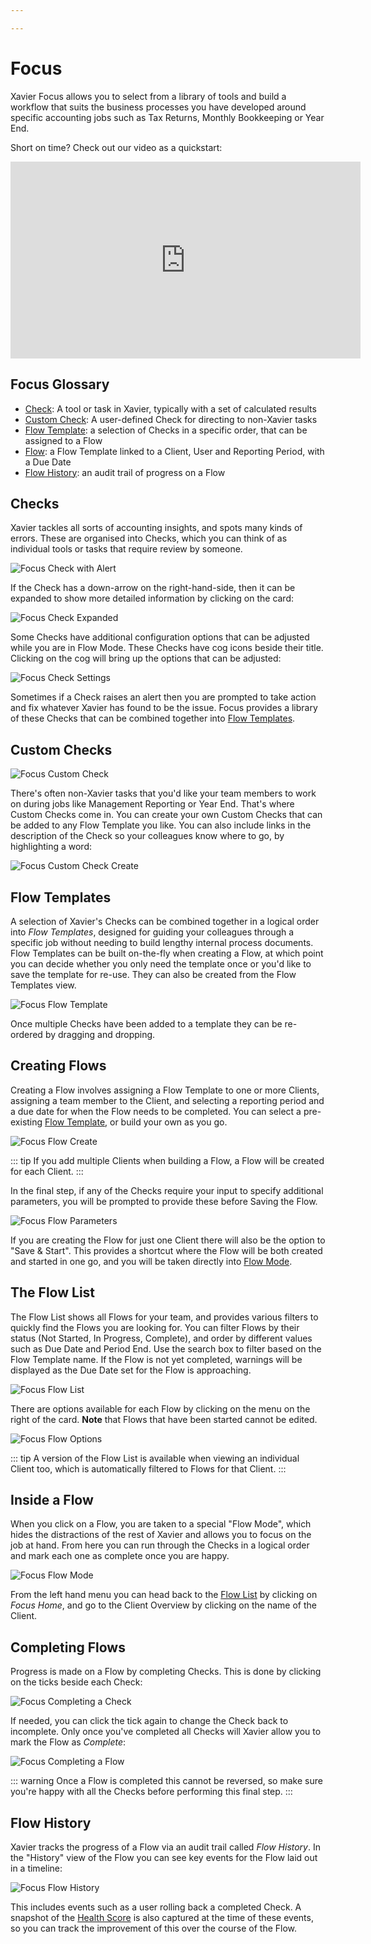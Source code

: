```yaml
---

---
```

# Focus

Xavier Focus allows you to select from a library of tools and build a workflow that suits the business processes you
have developed around specific accounting jobs such as Tax Returns, Monthly Bookkeeping or Year End. 

Short on time? Check out our video as a quickstart:

<iframe width="560" height="315" src="https://www.youtube.com/embed/MnBT8GZxLuQ" frameborder="0" allow="accelerometer; autoplay; encrypted-media; gyroscope; picture-in-picture" allowfullscreen></iframe>

## Focus Glossary

- [Check](/focus.html#checks): A tool or task in Xavier, typically with a set of calculated results 
- [Custom Check](/focus.html#custom-checks): A user-defined Check for directing to non-Xavier tasks
- [Flow Template](/focus.html#flow-templates): a selection of Checks in a specific order, that can be assigned to a Flow
- [Flow](/focus.html#inside-a-flow): a Flow Template linked to a Client, User and Reporting Period, with a Due Date
- [Flow History](/focus.html#flow-history): an audit trail of progress on a Flow 

## Checks

Xavier tackles all sorts of accounting insights, and spots many kinds of errors. These are organised into Checks,
which you can think of as individual tools or tasks that require review by someone.  

![Focus Check with Alert](./images/focus-check.png)

If the Check has a down-arrow on the right-hand-side, then it can be expanded to show more detailed information by 
clicking on the card:

![Focus Check Expanded](./images/focus-check-expanded.png)

Some Checks have additional configuration options that can be adjusted while you are in Flow Mode. These Checks have
cog icons beside their title. Clicking on the cog will bring up the options that can be adjusted:

![Focus Check Settings](./images/focus-check-settings.png)

Sometimes if a Check raises an alert then you are prompted to take action and fix whatever Xavier has found to be
the issue. Focus provides a library of these Checks that can be combined together into
[Flow Templates](/focus.html#flow-templates).    

## Custom Checks

![Focus Custom Check](./images/focus-custom-check.png)

There's often non-Xavier tasks that you'd like your team members to work on during jobs like Management Reporting or
Year End. That's where Custom Checks come in. You can create your own Custom Checks that can be added to any Flow
Template you like. You can also include links in the description of the Check so your colleagues know where to go, by
highlighting a word:

![Focus Custom Check Create](./images/focus-custom-check-create.png)

## Flow Templates

A selection of Xavier's Checks can be combined together in a logical order into _Flow Templates_, designed for guiding
your colleagues through a specific job without needing to build lengthy internal process documents. Flow Templates can
be built on-the-fly when creating a Flow, at which point you can decide whether you only need the template once or you'd
like to save the template for re-use. They can also be created from the Flow Templates view.

![Focus Flow Template](./images/focus-flow-template.png)

Once multiple Checks have been added to a template they can be re-ordered by dragging and dropping.  

## Creating Flows

Creating a Flow involves assigning a Flow Template to one or more Clients, assigning a team member to the Client, and
selecting a reporting period and a due date for when the Flow needs to be completed. You can select a pre-existing 
[Flow Template](/focus.html#flow-templates), or build your own as you go.

![Focus Flow Create](./images/focus-flow-create.png)

::: tip
If you add multiple Clients when building a Flow, a Flow will be created for each Client.
::: 

In the final step, if any of the Checks require your input to specify additional parameters, you will be prompted to
provide these before Saving the Flow.

![Focus Flow Parameters](./images/focus-flow-parameters.png)

If you are creating the Flow for just one Client there will also be the option to "Save & Start". This provides a
shortcut where the Flow will be both created and started in one go, and you will be taken directly into
[Flow Mode](/focus.html#inside-a-flow).  

## The Flow List

The Flow List shows all Flows for your team, and provides various filters to quickly find the Flows you are looking for.
You can filter Flows by their status (Not Started, In Progress, Complete), and order by different values such as Due 
Date and Period End. Use the search box to filter based on the Flow Template name. If the Flow is not yet completed,
warnings will be displayed as the Due Date set for the Flow is approaching.

![Focus Flow List](./images/focus-flow-list.png)

There are options available for each Flow by clicking on the menu on the right of the card. **Note** that Flows that have
been started cannot be edited.

![Focus Flow Options](./images/focus-flow-options.png)  

::: tip
A version of the Flow List is available when viewing an individual Client too, which is automatically filtered to Flows
for that Client.
:::

## Inside a Flow

When you click on a Flow, you are taken to a special "Flow Mode", which hides the distractions of the rest of Xavier and
allows you to focus on the job at hand. From here you can run through the Checks in a logical order and mark each one as
complete once you are happy.

![Focus Flow Mode](./images/focus-flow-mode.png)  

From the left hand menu you can head back to the [Flow List](/focus.html#the-flow-list) by clicking on _Focus Home_, and
go to the Client Overview by clicking on the name of the Client. 

## Completing Flows

Progress is made on a Flow by completing Checks. This is done by clicking on the ticks beside each Check: 

![Focus Completing a Check](./images/focus-check-complete.png)  

If needed, you can click the tick again to change the Check back to incomplete. Only once you've completed all Checks
will Xavier allow you to mark the Flow as _Complete_:

![Focus Completing a Flow](./images/focus-flow-complete.png)  

::: warning
Once a Flow is completed this cannot be reversed, so make sure you're happy with all the Checks before performing this
final step.
:::

## Flow History

Xavier tracks the progress of a Flow via an audit trail called _Flow History_. In the "History" view of the Flow you
can see key events for the Flow laid out in a timeline:

![Focus Flow History](./images/focus-flow-history.png)  

This includes events such as a user rolling back a completed Check. A snapshot of the 
[Health Score](/clients.html#client-health-score) is also captured at the time of these events, so you can track the 
improvement of this over the course of the Flow. 


